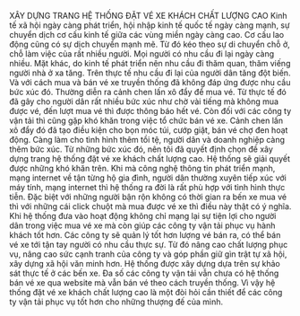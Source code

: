 XÂY DỰNG TRANG HỆ THỐNG ĐẶT VÉ XE KHÁCH CHẤT LƯỢNG CAO
Kinh tế xã hội ngày càng phát triển, hội nhập kinh tế quốc tế ngày càng mạnh, sự chuyển dịch cơ cấu kinh tế giữa các vùng miền ngày càng cao. Cơ cấu lao động cũng có sự dịch chuyển mạnh mẽ. Từ đó kéo theo sự di chuyển chỗ ở, chỗ làm việc của rất nhiều người. Mọi người có nhu cầu đi lại ngày càng nhiều. Mặt khác, do kinh  tế phát triển nên nhu cầu đi thăm quan, thăm viếng người nhà ở xa tăng.
Trên thực tế nhu cầu đi lại của người dân tăng đột biến. Và với cách mua và  bán vé xe truyền thống đã không đáp ứng được nhu cầu bức xúc đó. Thường diễn ra cảnh chen lấn xô đẩy để mua vé. Từ thực tế đó đã gây cho người dân rất nhiều bức xúc như chờ vài tiếng mà không mua được vé, đến lượt mua vé thì được thông báo hết vé. Còn đối với các công ty vận tải thì cũng gặp khó khăn trong việc tổ chức bán vé xe. Cảnh chen lấn xô đẩy đó đã tạo điều kiện cho bọn móc túi, cướp giật, bán vé chợ đen hoạt động. Càng làm cho tình hình thêm tồi tệ, người dân và doanh nghiệp càng thêm bức xúc.
Từ những bức xúc đó, nên tôi đã quyết định chọn đề xây dựng trang hệ thống đặt vé xe khách chất lượng cao.
Hệ thống sẽ giải quyết được những khó khăn trên. Khi mà công nghệ thông tin phát triển mạnh, mạng internet về tận từng hộ gia đình, người dân thường xuyên tiếp xúc với máy tính, mạng internet thì hệ thống ra đời là rất phù hợp với tình hình thực tiễn. Đặc biệt với những người bận rộn không có thời gian ra bến xe mua vé thì với những cái click chuột mà mua được vé xe thì điều này thật có ý nghĩa.
Khi hệ thống đưa vào hoạt động không chỉ mạng lại sự tiện lợi cho người dân trong việc mua vé xe mà còn giúp các công ty vận tải phục vụ hành khách tốt hơn. Các công ty sẽ quản lý tốt hơn lượng vé bán ra, có thể bán vé xe tới tận tay người có nhu cầu thực sự. Từ đó nâng cao chất lượng phục vụ, nâng cao sức cạnh tranh của công ty và góp phần giữ gìn trật tự xã hội, xây dựng xã hội văn minh hơn.
Hệ thống được xây dựng dựa trên sự khảo sát thực tế ở các bến xe. Đa số các công ty vận tải vẫn chưa có hệ thống bán vé xe qua website mà vẫn bán vé theo cách truyền thống. Vì vậy hệ thống đặt vé xe khách chất lượng cao là một đòi hỏi cần thiết để các công ty vận tải phục vụ tốt hơn cho những thượng đế của mình.
